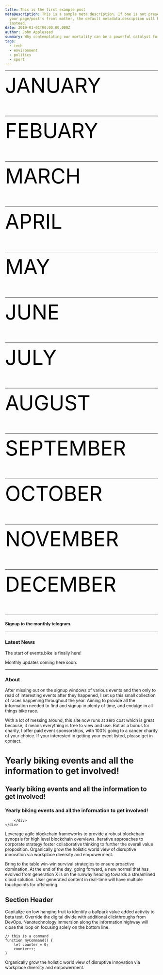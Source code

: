 ```yaml
---
title: This is the first example post
metaDescription: This is a sample meta description. If one is not present in
  your page/post's front matter, the default metadata.desciption will be used
  instead.
date: 2019-01-01T00:00:00.000Z
author: John Appleseed
summary: Why contemplating our mortality can be a powerful catalyst for change
tags:
  - tech
  - environment
  - politics
  - sport
---
```


 <div class="switcher">
        <!-- intermediary wrapper -->
        <div>
			<div >   
				<hr />
				<div><svg width="100%" height="100%" viewBox="0 0 105 25">
				 <text x="0" y="12" >JANUARY</text>
			 </svg></div>
			 <hr />
				<div><svg width="100%" height="100%" viewBox="0 0 105 25">
				 <text x="0" y="12" >FEBUARY</text>
			 </svg></div>
			 <hr />
				<div><svg width="100%" height="100%" viewBox="0 0 105 25">
				 <text x="0" y="12" >MARCH</text>
			 </svg></div>
			 <hr />
				<div><svg width="100%" height="100%" viewBox="0 0 105 25">
				 <text x="0" y="12" >APRIL</text>
			 </svg></div>
			 <hr />
				<div><svg width="100%" height="100%" viewBox="0 0 105 25">
				 <text x="0" y="12" >MAY</text>
			 </svg></div>
			 <hr />
				<div><svg width="100%" height="100%" viewBox="0 0 105 25">
				 <text x="0" y="12" >JUNE</text>
			 </svg></div>
			 <hr />
				<div><svg width="100%" height="100%" viewBox="0 0 105 25">
				 <text x="0" y="12" >JULY</text>
			 </svg></div>
			 <hr />
				<div><svg width="100%" height="100%" viewBox="0 0 105 25">
				 <text x="0" y="12" >AUGUST</text>
			 </svg></div>
			 <hr />
				<div><svg width="100%" height="100%" viewBox="0 0 105 25">
				 <text x="0" y="12" >SEPTEMBER</text>
			 </svg></div>
			 <hr />
				<div><svg width="100%" height="100%" viewBox="0 0 105 25">
				 <text x="0" y="12" >OCTOBER</text>
			 </svg></div>
			 <hr />
				<div><svg width="100%" height="100%" viewBox="0 0 105 25">
				 <text x="0" y="12" >NOVEMBER</text>
			 </svg></div>
			 <hr />
				<div><svg width="100%" height="100%" viewBox="0 0 105 25">
				 <text x="0" y="12" >DECEMBER</text>
			 </svg></div>
			 <hr />
			 <H4>Signup to the monthly telegram.</H4>
			</div>
			<div >   
				<hr />
				<div class="box">
					<H3>Latest News</H3>
				<P>The start of events.bike is finally here!</p>
					<p>Monthly updates coming here soon.</p>
						</div>
				<hr />
				<div class="box">
					<H3>About</H3>
					<mono>After missing out on the signup windows of various events and then only to read of interesting events after they happened, I set up this small collection of races happening throughout the year. Aiming to provide all the information needed to find and signup in plenty of time, and endulge in all things bike race.</mono>
						<P>With a lot of messing around, this site now runs at zero cost which is great because, it means everything is free to view and use. But as a bonus for charity, I offer paid event sponsorships, with 100% going to a cancer charity of your choice. If your interested in getting your event listed, please get in contact.</p>
								<H1>Yearly biking events and all the information to get involved!</H1>
									<H2>Yearly biking events and all the information to get involved!</H2>
										<H3>Yearly biking events and all the information to get involved!</H3>
						</div>
					</div>
			
        </div>
	</div>
	
	
Leverage agile blockchain frameworks to provide a robust blockchain synopsis for high level blockchain overviews. Iterative approaches to corporate strategy foster collaborative thinking to further the overall value proposition. Organically grow the holistic world view of disruptive innovation via workplace diversity and empowerment.

Bring to the table win-win survival strategies to ensure proactive domination. At the end of the day, going forward, a new normal that has evolved from generation X is on the runway heading towards a streamlined cloud solution. User generated content in real-time will have multiple touchpoints for offshoring.

## Section Header

Capitalize on low hanging fruit to identify a ballpark value added activity to beta test. Override the digital divide with additional clickthroughs from DevOps. Nanotechnology immersion along the information highway will close the loop on focusing solely on the bottom line.

```text/2-3
// this is a command
function myCommand() {
	let counter = 0;
	counter++;
}
```

Organically grow the holistic world view of disruptive innovation via workplace diversity and empowerment.

